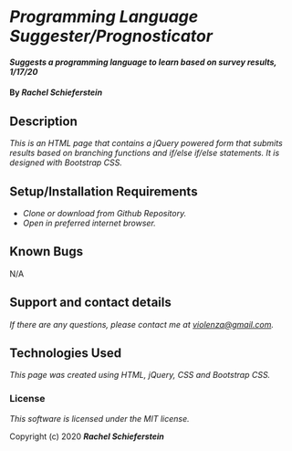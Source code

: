 # _Programming Language Suggester/Prognosticator_

#### _Suggests a programming language to learn based on survey results, 1/17/20_

#### By _**Rachel Schieferstein**_

## Description

_This is an HTML page that contains a jQuery powered form that submits results based on branching functions and if/else if/else statements. It is designed with Bootstrap CSS._

## Setup/Installation Requirements

* _Clone or download from Github Repository._
* _Open in preferred internet browser._

## Known Bugs

N/A

## Support and contact details

_If there are any questions, please contact me at violenza@gmail.com._

## Technologies Used

_This page was created using HTML, jQuery, CSS and Bootstrap CSS._

### License

*This software is licensed under the MIT license.*

Copyright (c) 2020 **_Rachel Schieferstein_**